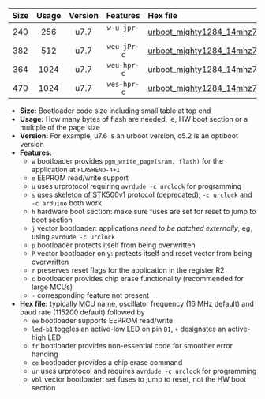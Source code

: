 |Size|Usage|Version|Features|Hex file|
|:-:|:-:|:-:|:-:|:--|
|240|256|u7.7|`w-u-jpr--`|[urboot_mighty1284_14mhz7456_19200bps_led+b7_ur_vbl.hex](https://raw.githubusercontent.com/stefanrueger/urboot.hex/main/boards/mighty1284/fcpu_14mhz7456/19200_bps/urboot_mighty1284_14mhz7456_19200bps_led+b7_ur_vbl.hex)|
|382|512|u7.7|`weu-jPr-c`|[urboot_mighty1284_14mhz7456_19200bps_ee_led+b7_fr_ce_ur_vbl.hex](https://raw.githubusercontent.com/stefanrueger/urboot.hex/main/boards/mighty1284/fcpu_14mhz7456/19200_bps/urboot_mighty1284_14mhz7456_19200bps_ee_led+b7_fr_ce_ur_vbl.hex)|
|364|1024|u7.7|`weu-hpr-c`|[urboot_mighty1284_14mhz7456_19200bps_ee_led+b7_fr_ce_ur.hex](https://raw.githubusercontent.com/stefanrueger/urboot.hex/main/boards/mighty1284/fcpu_14mhz7456/19200_bps/urboot_mighty1284_14mhz7456_19200bps_ee_led+b7_fr_ce_ur.hex)|
|470|1024|u7.7|`wes-hpr-c`|[urboot_mighty1284_14mhz7456_19200bps_ee_led+b7_fr_ce.hex](https://raw.githubusercontent.com/stefanrueger/urboot.hex/main/boards/mighty1284/fcpu_14mhz7456/19200_bps/urboot_mighty1284_14mhz7456_19200bps_ee_led+b7_fr_ce.hex)|

- **Size:** Bootloader code size including small table at top end
- **Usage:** How many bytes of flash are needed, ie, HW boot section or a multiple of the page size
- **Version:** For example, u7.6 is an urboot version, o5.2 is an optiboot version
- **Features:**
  + `w` bootloader provides `pgm_write_page(sram, flash)` for the application at `FLASHEND-4+1`
  + `e` EEPROM read/write support
  + `u` uses urprotocol requiring `avrdude -c urclock` for programming
  + `s` uses skeleton of STK500v1 protocol (deprecated); `-c urclock` and `-c arduino` both work
  + `h` hardware boot section: make sure fuses are set for reset to jump to boot section
  + `j` vector bootloader: applications *need to be patched externally*, eg, using `avrdude -c urclock`
  + `p` bootloader protects itself from being overwritten
  + `P` vector bootloader only: protects itself and reset vector from being overwritten
  + `r` preserves reset flags for the application in the register R2
  + `c` bootloader provides chip erase functionality (recommended for large MCUs)
  + `-` corresponding feature not present
- **Hex file:** typically MCU name, oscillator frequency (16 MHz default) and baud rate (115200 default) followed by
  + `ee` bootloader supports EEPROM read/write
  + `led-b1` toggles an active-low LED on pin `B1`, `+` designates an active-high LED
  + `fr` bootloader provides non-essential code for smoother error handing
  + `ce` bootloader provides a chip erase command
  + `ur` uses urprotocol and requires `avrdude -c urclock` for programming
  + `vbl` vector bootloader: set fuses to jump to reset, not the HW boot section
